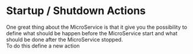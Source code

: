 # Startup / Shutdown Actions

One great thing about the MicroService is that it give you the possibility
to define what should be happen before the MicroService start and what should
be done after the MicroService stopped.  
To do this define a new action 
